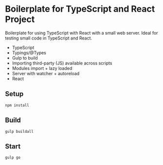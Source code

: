 # Boilerplate for TypeScript and React Project

Boilerplate for using TypeScript with React with a small web server. Ideal for testing small code in TypeScript and React.

- TypeScript
- Typings/@Types
- Gulp to build
- Importing third-party (JS) available across scripts
- Modules import + lazy loaded
- Server with watcher + autoreload
- React

## Setup
```
npm install
```
## Build
```
gulp buildall
```
## Start
```
gulp go
```